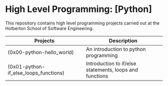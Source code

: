 # High Level Programming: [Python]

This repository contains high level programming projects carried out at the Holberton School of Software Engineering.

| Projects | Description |
|--------- | ----------- |
| (0x00-python-hello_world) | An introduction to python programming|
| (0x01-python-if_else_loops_functions) | Introduction to if/else statements, loops and functions |
